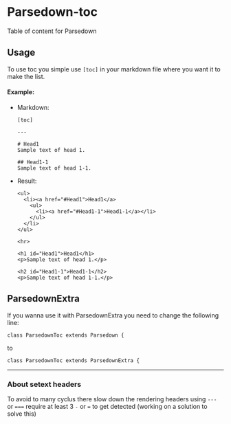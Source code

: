 # Parsedown-toc
Table of content for Parsedown

## Usage

To use toc you simple use `[toc]` in your markdown file where you want it to make the list.


#### Example:

* Markdown:
  ```
  [toc]

  ---

  # Head1
  Sample text of head 1.

  ## Head1-1
  Sample text of head 1-1.
  ```

* Result:

  ```
  <ul>
    <li><a href="#Head1">Head1</a>
      <ul>
        <li><a href="#Head1-1">Head1-1</a></li>
      </ul>
    </li>
  </ul>

  <hr>

  <h1 id="Head1">Head1</h1>
  <p>Sample text of head 1.</p>

  <h2 id="Head1-1">Head1-1</h2>
  <p>Sample text of head 1-1.</p>
  ```

## ParsedownExtra

If you wanna use it with ParsedownExtra you need to change the following line:
```
class ParsedownToc extends Parsedown {
```
to
```
class ParsedownToc extends ParsedownExtra {
```


---

### About setext headers

To avoid to many cyclus there slow down the rendering headers using `---` or `===` require at least 3 `-` or `=` to get detected (working on a solution to solve this)
